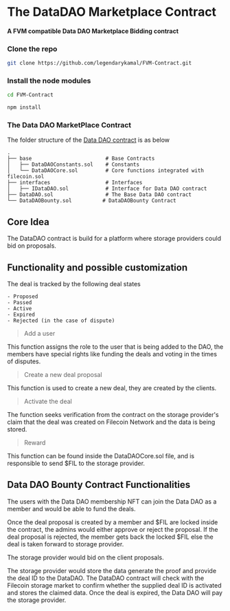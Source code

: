 # The DataDAO Marketplace Contract
**A FVM compatible Data DAO Marketplace Bidding contract**


### Clone the repo

```sh
git clone https://github.com/legendarykamal/FVM-Contract.git
```

### Install the node modules

```sh
cd FVM-Contract

npm install
```

### The Data DAO MarketPlace Contract

The folder structure of the [Data DAO contract](https://github.com/legendarykamal/FVM-Contract/blob/master/contracts/data-dao/) is as below

    .
    ├── base                        # Base Contracts
    │   ├── DataDAOConstants.sol    # Constants
    │   └── DataDAOCore.sol         # Core functions integrated with filecoin.sol
    ├── interfaces                  # Interfaces
    │   ├── IDataDAO.sol            # Interface for Data DAO contract
    ├── DataDAO.sol                 # The Base Data DAO contract
    └── DataDAOBounty.sol          # DataDAOBounty Contract

## Core Idea

The DataDAO contract is build for a platform where storage providers could bid on proposals.

## Functionality and possible customization

The deal is tracked by the following deal states

    - Proposed
    - Passed  
    - Active        
    - Expired
    - Rejected (in the case of dispute)

> Add a user

This function assigns the role to the user that is being added to the DAO, the members have special rights like funding the deals and voting in the times of disputes.
  
> Create a new deal proposal

This function is used to create a new deal, they are created by the clients.


> Activate the deal

The function seeks verification from the contract on the storage provider's claim that the deal was created on Filecoin Network and the data is being stored. 

> Reward

This function can be found inside the DataDAOCore.sol file, and is responsible to send $FIL to the storage provider.

## Data DAO Bounty Contract Functionalities 
The users with the Data DAO membership NFT can join the Data DAO as a member and would be able to fund the deals.

Once the deal proposal is created by a member and $FIL are locked inside the contract, the admins would either approve or reject the proposal. If the deal proposal is rejected, the member gets back the locked $FIL else the deal is taken forward to storage provider. 

The storage provider would bid on the client proposals.

The storage provider would store the data generate the proof and provide the deal ID to the DataDAO. The DataDAO contract will check with the Filecoin storage market to confirm whether the supplied deal ID is activated and stores the claimed data. Once the deal is expired, the Data DAO will pay the storage provider.


